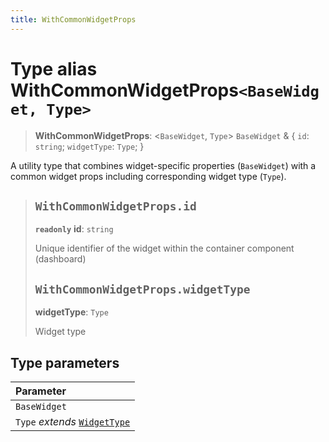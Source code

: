 ```yaml
---
title: WithCommonWidgetProps
---
```


# Type alias WithCommonWidgetProps`<BaseWidget, Type>`

> **WithCommonWidgetProps**: <`BaseWidget`, `Type`> `BaseWidget` & \{
  `id`: `string`;
  `widgetType`: `Type`;
 }

A utility type that combines widget-specific properties (`BaseWidget`)
with a common widget props including corresponding widget type (`Type`).

> ## `WithCommonWidgetProps.id`
>
> **`readonly`** **id**: `string`
>
> Unique identifier of the widget within the container component (dashboard)
>
> ## `WithCommonWidgetProps.widgetType`
>
> **widgetType**: `Type`
>
> Widget type
>
>

## Type parameters

| Parameter |
| :------ |
| `BaseWidget` |
| `Type` *extends* [`WidgetType`](type-alias.WidgetType.md) |

